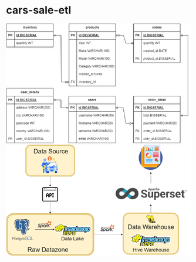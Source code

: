 # cars-sale-etl
![Car sales database schema](/assets/schema_of_postgredb.png)
![Car sales database schema](/assets/architecture1.png)
